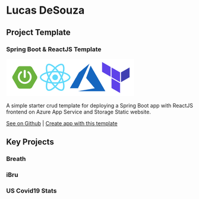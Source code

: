 # Lucas DeSouza

## Project Template 

### Spring Boot & ReactJS Template

<img src="https://github.com/LucasCarioca/spring-react-azure-app-service/blob/main/assets/stack.png?raw=true"/>

A simple starter crud template for deploying a Spring Boot app with ReactJS frontend on Azure App Service and Storage Static website.

[See on Github](https://github.com/LucasCarioca/spring-react-azure-app-service) | [Create app with this template](https://github.com/LucasCarioca/spring-react-azure-app-service/generate)

## Key Projects

### Breath

### iBru

### US Covid19 Stats
